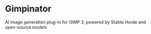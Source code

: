 # Gimpinator
AI image generation plug-in for GIMP 3, powered by Stable Horde and open-source models
